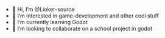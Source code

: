 - 👋 Hi, I’m @Lioker-source
- 👀 I’m interested in game-development and other cool stuff
- 🌱 I’m currently learning Godot
- 💞️ I’m looking to collaborate on a school project in godot
